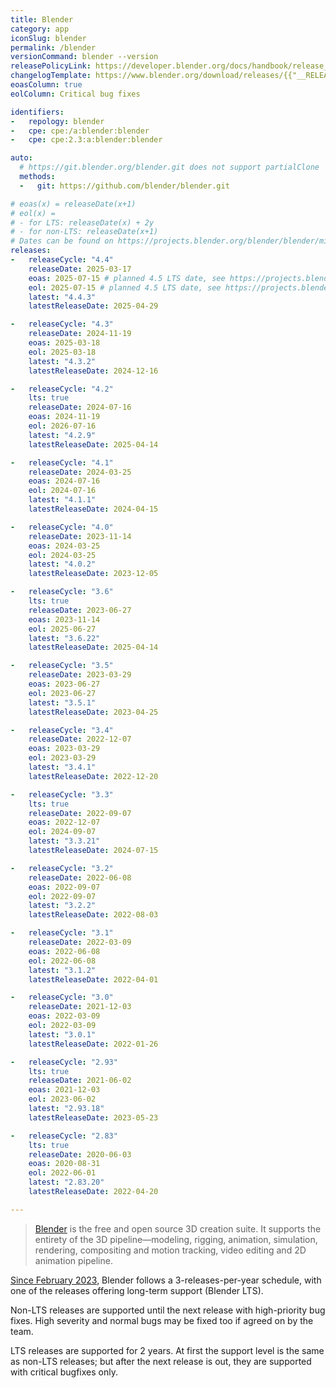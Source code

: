 ```yaml
---
title: Blender
category: app
iconSlug: blender
permalink: /blender
versionCommand: blender --version
releasePolicyLink: https://developer.blender.org/docs/handbook/release_process/release_cycle/
changelogTemplate: https://www.blender.org/download/releases/{{"__RELEASE_CYCLE__" | replace:'.','-'}}/
eoasColumn: true
eolColumn: Critical bug fixes

identifiers:
-   repology: blender
-   cpe: cpe:/a:blender:blender
-   cpe: cpe:2.3:a:blender:blender

auto:
  # https://git.blender.org/blender.git does not support partialClone
  methods:
  -   git: https://github.com/blender/blender.git

# eoas(x) = releaseDate(x+1)
# eol(x) =
# - for LTS: releaseDate(x) + 2y
# - for non-LTS: releaseDate(x+1)
# Dates can be found on https://projects.blender.org/blender/blender/milestones.
releases:
-   releaseCycle: "4.4"
    releaseDate: 2025-03-17
    eoas: 2025-07-15 # planned 4.5 LTS date, see https://projects.blender.org/blender/blender/milestone/25
    eol: 2025-07-15 # planned 4.5 LTS date, see https://projects.blender.org/blender/blender/milestone/25
    latest: "4.4.3"
    latestReleaseDate: 2025-04-29

-   releaseCycle: "4.3"
    releaseDate: 2024-11-19
    eoas: 2025-03-18
    eol: 2025-03-18
    latest: "4.3.2"
    latestReleaseDate: 2024-12-16

-   releaseCycle: "4.2"
    lts: true
    releaseDate: 2024-07-16
    eoas: 2024-11-19
    eol: 2026-07-16
    latest: "4.2.9"
    latestReleaseDate: 2025-04-14

-   releaseCycle: "4.1"
    releaseDate: 2024-03-25
    eoas: 2024-07-16
    eol: 2024-07-16
    latest: "4.1.1"
    latestReleaseDate: 2024-04-15

-   releaseCycle: "4.0"
    releaseDate: 2023-11-14
    eoas: 2024-03-25
    eol: 2024-03-25
    latest: "4.0.2"
    latestReleaseDate: 2023-12-05

-   releaseCycle: "3.6"
    lts: true
    releaseDate: 2023-06-27
    eoas: 2023-11-14
    eol: 2025-06-27
    latest: "3.6.22"
    latestReleaseDate: 2025-04-14

-   releaseCycle: "3.5"
    releaseDate: 2023-03-29
    eoas: 2023-06-27
    eol: 2023-06-27
    latest: "3.5.1"
    latestReleaseDate: 2023-04-25

-   releaseCycle: "3.4"
    releaseDate: 2022-12-07
    eoas: 2023-03-29
    eol: 2023-03-29
    latest: "3.4.1"
    latestReleaseDate: 2022-12-20

-   releaseCycle: "3.3"
    lts: true
    releaseDate: 2022-09-07
    eoas: 2022-12-07
    eol: 2024-09-07
    latest: "3.3.21"
    latestReleaseDate: 2024-07-15

-   releaseCycle: "3.2"
    releaseDate: 2022-06-08
    eoas: 2022-09-07
    eol: 2022-09-07
    latest: "3.2.2"
    latestReleaseDate: 2022-08-03

-   releaseCycle: "3.1"
    releaseDate: 2022-03-09
    eoas: 2022-06-08
    eol: 2022-06-08
    latest: "3.1.2"
    latestReleaseDate: 2022-04-01

-   releaseCycle: "3.0"
    releaseDate: 2021-12-03
    eoas: 2022-03-09
    eol: 2022-03-09
    latest: "3.0.1"
    latestReleaseDate: 2022-01-26

-   releaseCycle: "2.93"
    lts: true
    releaseDate: 2021-06-02
    eoas: 2021-12-03
    eol: 2023-06-02
    latest: "2.93.18"
    latestReleaseDate: 2023-05-23

-   releaseCycle: "2.83"
    lts: true
    releaseDate: 2020-06-03
    eoas: 2020-08-31
    eol: 2022-06-01
    latest: "2.83.20"
    latestReleaseDate: 2022-04-20

---
```


> [Blender](https://www.blender.org/) is the free and open source 3D creation suite. It supports the
> entirety of the 3D pipeline—modeling, rigging, animation, simulation, rendering, compositing and
> motion tracking, video editing and 2D animation pipeline.

[Since February 2023](https://code.blender.org/2023/02/blender-release-cycle-update/#new-release-schedule),
Blender follows a 3-releases-per-year schedule, with one of the releases offering long-term support (Blender LTS).

Non-LTS releases are supported until the next release with high-priority bug fixes. High severity and normal bugs
may be fixed too if agreed on by the team.

LTS releases are supported for 2 years. At first the support level is the same as non-LTS releases; but after the next
release is out, they are supported with critical bugfixes only.
